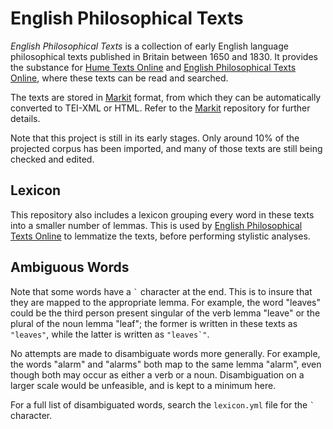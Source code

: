 # English Philosophical Texts

*English Philosophical Texts* is a collection of early English language
philosophical texts published in Britain between 1650 and 1830. It provides the
substance for [Hume Texts Online](https://davidhume.org) and [English
Philosophical Texts Online](https://englishphilosophy.org), where these texts
can be read and searched.

The texts are stored in [Markit](https://github.com/englishphilosophy/markit)
format, from which they can be automatically converted to TEI-XML or HTML. Refer
to the [Markit](https://github.com/englishphilosophy/markit) repository for
further details.

Note that this project is still in its early stages. Only around 10% of the
projected corpus has been imported, and many of those texts are still being
checked and edited.

## Lexicon

This repository also includes a lexicon grouping every word in these texts into
a smaller number of lemmas. This is used by [English Philosophical Texts
Online](https://englishphilosophy.org) to lemmatize the texts, before performing
stylistic analyses.

## Ambiguous Words

Note that some words have a `` ` `` character at the end. This is to insure that
they are mapped to the appropriate lemma. For example, the word "leaves" could
be the third person present singular of the verb lemma "leave" or the plural of
the noun lemma "leaf"; the former is written in these texts as `"leaves"`, while
the latter is written as ``"leaves`"``.

No attempts are made to disambiguate words more generally. For example, the
words "alarm" and "alarms" both map to the same lemma "alarm", even though both
may occur as either a verb or a noun. Disambiguation on a larger scale would be
unfeasible, and is kept to a minimum here.

For a full list of disambiguated words, search the `lexicon.yml` file for the
`` ` `` character.
